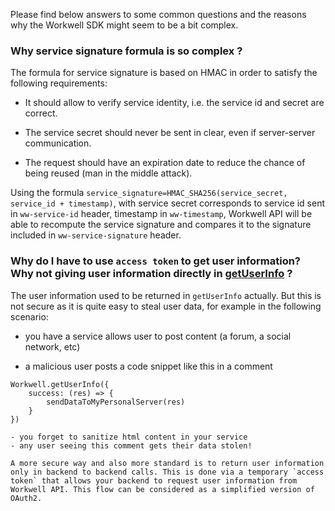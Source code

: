 Please find below answers to some common questions and the reasons why the Workwell SDK might seem to be a bit complex.

### Why service signature formula is so complex ?

The formula for service signature is based on HMAC in order to satisfy the following requirements:

- It should allow to verify service identity, i.e. the service id and secret are correct.

- The service secret should never be sent in clear, even if server-server communication.

- The request should have an expiration date to reduce the chance of being reused (man in the middle attack).

Using the formula `service_signature=HMAC_SHA256(service_secret, service_id + timestamp)`, with service secret corresponds to service id sent in `ww-service-id` header, timestamp in `ww-timestamp`, Workwell API will be able to recompute the service signature and compares it to the signature included in `ww-service-signature` header.

### Why do I have to use `access token` to get user information? Why not giving user information directly in [getUserInfo](./js-sdk.md#getuserinfo) ?

The user information used to be returned in `getUserInfo` actually. But this is not secure as it is quite easy to steal user data, for example in the following scenario:

- you have a service allows user to post content (a forum, a social network, etc)

- a malicious user posts a code snippet like this in a comment 

```
Workwell.getUserInfo({
	success: (res) => {
		sendDataToMyPersonalServer(res)
	}
})

- you forget to sanitize html content in your service
- any user seeing this comment gets their data stolen!

A more secure way and also more standard is to return user information only in backend to backend calls. This is done via a temporary `access token` that allows your backend to request user information from Workwell API. This flow can be considered as a simplified version of OAuth2.

